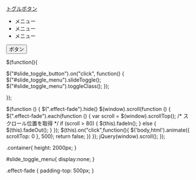 <!DOCTYPE html>
<html lang="ja">
<head>
  <meta charset="UTF-8">
  <meta name="viewport" content="width=device-width, initial-scale=1.0">
  <link rel="stylesheet" href="./css/style.css">
  <script src="https://ajax.googleapis.com/ajax/libs/jquery/3.5.1/jquery.min.js"></script>
  <script src=".\js/sample.js"></script>
  <title>Document</title>
</head>
<body>
<section>
 <div class="container">

   <a id="slide_toggle_button" href="#">トグルボタン</a>

   <ul id="slide_toggle_menu">
     <li>メニュー</li>
     <li>メニュー</li>
     <li>メニュー</li>
   </ul>

   <div class="effect-fade">
     <button id="button_scroll">ボタン</button>
   </div>
 </div>
</section>

</body>
</html>

$(function(){

  $("#slide_toggle_button").on("click", function() {
      $("#slide_toggle_menu").slideToggle();
       $("#slide_toggle_menu").toggleClass();
  });

});

$(function () {
  $(".effect-fade").hide()
  $(window).scroll(function () {
    $(".effect-fade").each(function () {
      var scroll = $(window).scrollTop(); /* スクロール位置を取得 */
      if (scroll > 80) {
        $(this).fadeIn();
      } else {
        $(this).fadeOut();
      }
    });
    $(this).on("click",function(){
      $('body,html').animate({
        scrollTop: 0
    }, 500);
    return false;
    })
  });
  jQuery(window).scroll();
});



.container{
  height: 2000px;
}

#slide_toggle_menu{
  display:none;
}

.effect-fade {
  padding-top: 500px;
}
